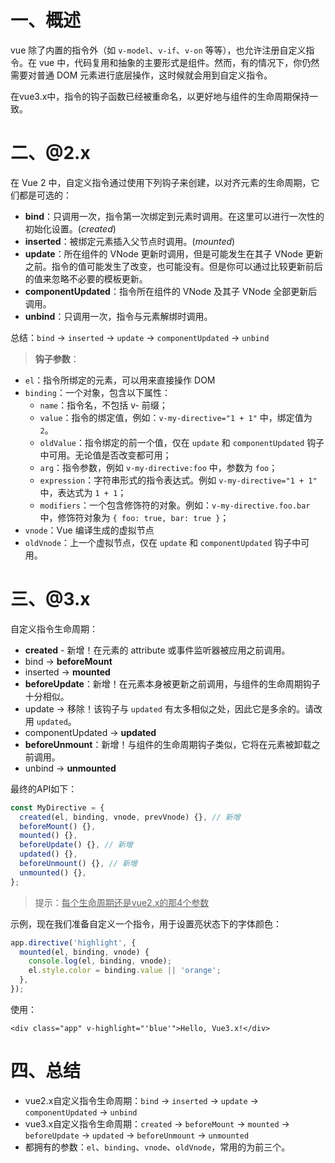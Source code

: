 # 一、概述

vue 除了内置的指令外（如 `v-model`、`v-if`、`v-on` 等等），也允许注册自定义指令。在 vue 中，代码复用和抽象的主要形式是组件。然而，有的情况下，你仍然需要对普通 DOM 元素进行底层操作，这时候就会用到自定义指令。

在vue3.x中，指令的钩子函数已经被重命名，以更好地与组件的生命周期保持一致。

# 二、@2.x

在 Vue 2 中，自定义指令通过使用下列钩子来创建，以对齐元素的生命周期，它们都是可选的：

- **bind**：只调用一次，指令第一次绑定到元素时调用。在这里可以进行一次性的初始化设置。(*created*)
- **inserted**：被绑定元素插入父节点时调用。(*mounted*)
- **update**：所在组件的 VNode 更新时调用，但是可能发生在其子 VNode 更新之前。指令的值可能发生了改变，也可能没有。但是你可以通过比较更新前后的值来忽略不必要的模板更新。
- **componentUpdated**：指令所在组件的 VNode 及其子 VNode 全部更新后调用。
- **unbind**：只调用一次，指令与元素解绑时调用。

总结：`bind` → `inserted` →  `update` → `componentUpdated` → `unbind`

> **钩子参数**：

- `el`：指令所绑定的元素，可以用来直接操作 DOM
- `binding`：一个对象，包含以下属性：
  - `name`：指令名，不包括 v- 前缀；
  - `value`：指令的绑定值，例如：`v-my-directive="1 + 1"`  中，绑定值为 `2`。
  - `oldValue`：指令绑定的前一个值，仅在 `update` 和 `componentUpdated` 钩子中可用。无论值是否改变都可用；
  - `arg`：指令参数，例如 `v-my-directive:foo` 中，参数为 `foo`；
  - `expression`：字符串形式的指令表达式。例如 `v-my-directive="1 + 1"` 中，表达式为 `1 + 1`；
  - `modifiers`：一个包含修饰符的对象。例如：`v-my-directive.foo.bar` 中，修饰符对象为 `{ foo: true, bar: true }`；
- `vnode`：Vue 编译生成的虚拟节点
- `oldVnode`：上一个虚拟节点，仅在 `update` 和 `componentUpdated` 钩子中可用。

# 三、@3.x

自定义指令生命周期：

- **created** - 新增！在元素的 attribute 或事件监听器被应用之前调用。
- bind → **beforeMount**
- inserted → **mounted**
- **beforeUpdate**：新增！在元素本身被更新之前调用，与组件的生命周期钩子十分相似。
- update → 移除！该钩子与 `updated` 有太多相似之处，因此它是多余的。请改用 `updated`。
- componentUpdated → **updated**
- **beforeUnmount**：新增！与组件的生命周期钩子类似，它将在元素被卸载之前调用。
- unbind -> **unmounted**

最终的API如下：

```js
const MyDirective = {
  created(el, binding, vnode, prevVnode) {}, // 新增
  beforeMount() {},
  mounted() {},
  beforeUpdate() {}, // 新增
  updated() {},
  beforeUnmount() {}, // 新增
  unmounted() {},
};
```

> 提示：<u>每个生命周期还是vue2.x的那4个参数</u>

示例，现在我们准备自定义一个指令，用于设置亮状态下的字体颜色：

```typescript
app.directive('highlight', {
  mounted(el, binding, vnode) {
    console.log(el, binding, vnode);
    el.style.color = binding.value || 'orange';
  },
});
```

使用：

```vue
<div class="app" v-highlight="'blue'">Hello, Vue3.x!</div>
```

# 四、总结

- vue2.x自定义指令生命周期：`bind` → `inserted` →  `update` → `componentUpdated` → `unbind`
- vue3.x自定义指令生命周期：`created` → `beforeMount` → `mounted` → `beforeUpdate` → `updated` → `beforeUnmount` → `unmounted`
- 都拥有的参数：`el`、`binding`、`vnode`、`oldVnode`，常用的为前三个。
